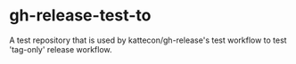 # gh-release-test-to
A test repository that is used by kattecon/gh-release's test workflow to test 'tag-only' release workflow.
